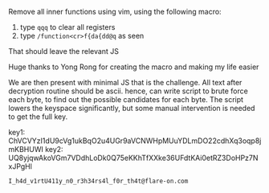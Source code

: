 Remove all inner functions using vim, using the following macro:

1. type `qqq` to clear all registers
2. type `/function<cr>f{da{dd@q` as seen

That should leave the relevant JS

Huge thanks to Yong Rong for creating the macro and making my life easier


We are then present with minimal JS that is the challenge.
All text after decryption routine should be ascii. hence, can write script to brute force each byte, to find out the possible candidates for each byte.
The script lowers the keyspace significantly, but some manual intervention is needed to get the full key.


key1: ChVCVYzI1dU9cVg1ukBqO2u4UGr9aVCNWHpMUuYDLmDO22cdhXq3oqp8jmKBHUWI
key2: UQ8yjqwAkoVGm7VDdhLoDk0Q75eKKhTfXXke36UFdtKAi0etRZ3DoHPz7NxJPgHl


`I_h4d_v1rtU411y_n0_r3h34rs4l_f0r_th4t@flare-on.com`
